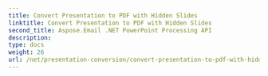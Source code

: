 ```yaml
---
title: Convert Presentation to PDF with Hidden Slides
linktitle: Convert Presentation to PDF with Hidden Slides
second_title: Aspose.Email .NET PowerPoint Processing API
description: 
type: docs
weight: 26
url: /net/presentation-conversion/convert-presentation-to-pdf-with-hidden-slides/
---
```

